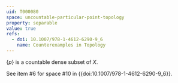 ```yaml
---
uid: T000080
space: uncountable-particular-point-topology
property: separable
value: true
refs:
  - doi: 10.1007/978-1-4612-6290-9_6
    name: Counterexamples in Topology
---
```

$\{p\}$ is a countable dense subset of $X$.

See item #6 for space #10 in {{doi:10.1007/978-1-4612-6290-9_6}}.
